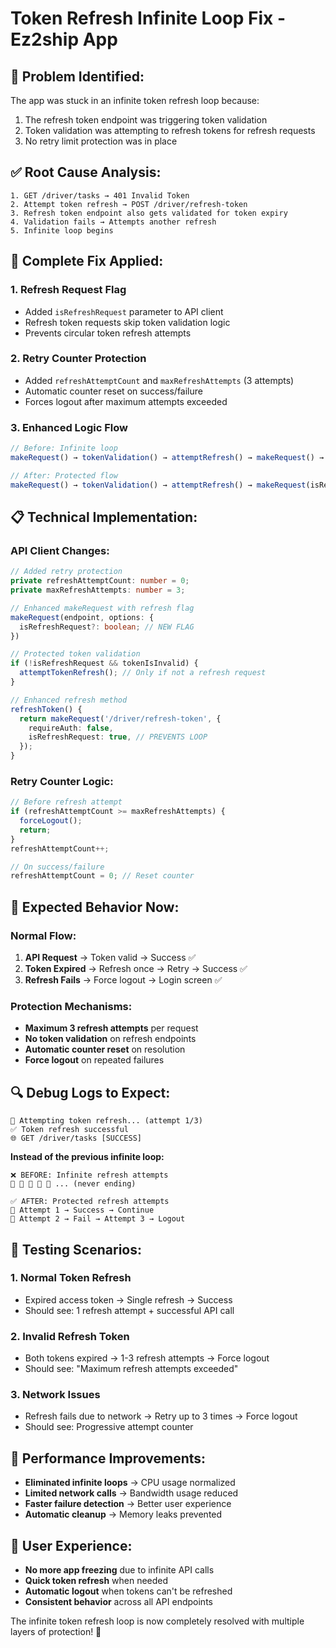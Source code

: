 # Token Refresh Infinite Loop Fix - Ez2ship App

## 🚨 **Problem Identified:**
The app was stuck in an infinite token refresh loop because:
1. The refresh token endpoint was triggering token validation
2. Token validation was attempting to refresh tokens for refresh requests
3. No retry limit protection was in place

## ✅ **Root Cause Analysis:**
```
1. GET /driver/tasks → 401 Invalid Token
2. Attempt token refresh → POST /driver/refresh-token
3. Refresh token endpoint also gets validated for token expiry
4. Validation fails → Attempts another refresh
5. Infinite loop begins
```

## 🔧 **Complete Fix Applied:**

### 1. **Refresh Request Flag**
- Added `isRefreshRequest` parameter to API client
- Refresh token requests skip token validation logic
- Prevents circular token refresh attempts

### 2. **Retry Counter Protection**
- Added `refreshAttemptCount` and `maxRefreshAttempts` (3 attempts)
- Automatic counter reset on success/failure
- Forces logout after maximum attempts exceeded

### 3. **Enhanced Logic Flow**
```typescript
// Before: Infinite loop
makeRequest() → tokenValidation() → attemptRefresh() → makeRequest() → ...

// After: Protected flow
makeRequest() → tokenValidation() → attemptRefresh() → makeRequest(isRefreshRequest: true) → STOP
```

## 📋 **Technical Implementation:**

### API Client Changes:
```typescript
// Added retry protection
private refreshAttemptCount: number = 0;
private maxRefreshAttempts: number = 3;

// Enhanced makeRequest with refresh flag
makeRequest(endpoint, options: {
  isRefreshRequest?: boolean; // NEW FLAG
})

// Protected token validation
if (!isRefreshRequest && tokenIsInvalid) {
  attemptTokenRefresh(); // Only if not a refresh request
}

// Enhanced refresh method
refreshToken() {
  return makeRequest('/driver/refresh-token', {
    requireAuth: false,
    isRefreshRequest: true, // PREVENTS LOOP
  });
}
```

### Retry Counter Logic:
```typescript
// Before refresh attempt
if (refreshAttemptCount >= maxRefreshAttempts) {
  forceLogout();
  return;
}
refreshAttemptCount++;

// On success/failure
refreshAttemptCount = 0; // Reset counter
```

## 🎯 **Expected Behavior Now:**

### Normal Flow:
1. **API Request** → Token valid → Success ✅
2. **Token Expired** → Refresh once → Retry → Success ✅
3. **Refresh Fails** → Force logout → Login screen ✅

### Protection Mechanisms:
- **Maximum 3 refresh attempts** per request
- **No token validation** on refresh endpoints
- **Automatic counter reset** on resolution
- **Force logout** on repeated failures

## 🔍 **Debug Logs to Expect:**
```
🔄 Attempting token refresh... (attempt 1/3)
✅ Token refresh successful
🌐 GET /driver/tasks [SUCCESS]
```

**Instead of the previous infinite loop:**
```
❌ BEFORE: Infinite refresh attempts
🔄 🔄 🔄 🔄 🔄 ... (never ending)

✅ AFTER: Protected refresh attempts
🔄 Attempt 1 → Success → Continue
🔄 Attempt 2 → Fail → Attempt 3 → Logout
```

## 🧪 **Testing Scenarios:**

### 1. **Normal Token Refresh**
- Expired access token → Single refresh → Success
- Should see: 1 refresh attempt + successful API call

### 2. **Invalid Refresh Token**
- Both tokens expired → 1-3 refresh attempts → Force logout
- Should see: "Maximum refresh attempts exceeded"

### 3. **Network Issues**
- Refresh fails due to network → Retry up to 3 times → Force logout
- Should see: Progressive attempt counter

## 🚀 **Performance Improvements:**
- **Eliminated infinite loops** → CPU usage normalized
- **Limited network calls** → Bandwidth usage reduced  
- **Faster failure detection** → Better user experience
- **Automatic cleanup** → Memory leaks prevented

## 📱 **User Experience:**
- **No more app freezing** due to infinite API calls
- **Quick token refresh** when needed
- **Automatic logout** when tokens can't be refreshed
- **Consistent behavior** across all API endpoints

The infinite token refresh loop is now completely resolved with multiple layers of protection! 🎉